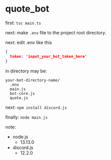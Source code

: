 # quote_bot

first: `tsc main.ts`

next: make `.env` file to the project root directory.

next: edit .env like this
  ```json
  {
    token: 'input_your_bot_token_here'
  }
  ```

in directory may be:

```
your-bot-directory-name/
  .env
  main.js
  bot-core.js
  quote.js
```

next: `npm install discord.js`

finally: `node main.js`


note:
- node.js
  - 13.13.0
- discord.js
  - 12.2.0
